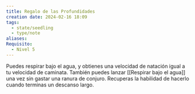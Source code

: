 ```yaml
---
title: Regalo de las Profundidades
creation date: 2024-02-16 18:09
tags:
  - state/seedling
  - type/note
aliases: 
Requisito:
  - Nivel 5
---
```

Puedes respirar bajo el agua, y obtienes una velocidad de natación igual a tu velocidad de caminata. También puedes lanzar [[Respirar bajo el agua]] una vez sin gastar una ranura de conjuro. Recuperas la habilidad de hacerlo cuando terminas un descanso largo.
